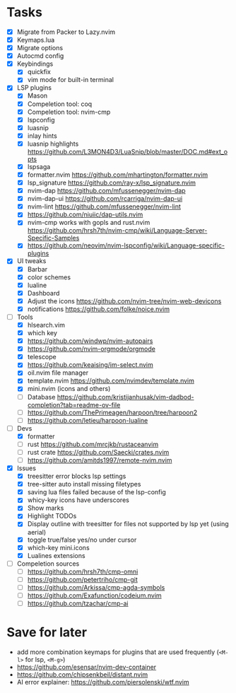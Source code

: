 # Tasks

- [x] Migrate from Packer to Lazy.nvim
- [x] Keymaps.lua
- [x] Migrate options
- [x] Autocmd config
- [x] Keybindings
    * [x] quickfix
    * [x] vim mode for built-in terminal
- [x] LSP plugins
    * [x] Mason
    * [x] Compeletion tool: coq
    * [x] Compeletion tool: nvim-cmp
    * [x] lspconfig
    * [x] luasnip
    * [x] inlay hints
    * [x] luasnip highlights https://github.com/L3MON4D3/LuaSnip/blob/master/DOC.md#ext_opts
    * [x] lspsaga
    * [x] formatter.nvim https://github.com/mhartington/formatter.nvim
    * [x] lsp_signature https://github.com/ray-x/lsp_signature.nvim
    * [x] nvim-dap https://github.com/mfussenegger/nvim-dap
    * [x] nvim-dap-ui https://github.com/rcarriga/nvim-dap-ui
    * [x] nvim-lint https://github.com/mfussenegger/nvim-lint
    * [x] https://github.com/niuiic/dap-utils.nvim
    * [x] nvim-cmp works with gopls and rust.nvim https://github.com/hrsh7th/nvim-cmp/wiki/Language-Server-Specific-Samples
    * [x] https://github.com/neovim/nvim-lspconfig/wiki/Language-specific-plugins
- [x] UI tweaks
    * [x] Barbar
    * [x] color schemes
    * [x] lualine
    * [x] Dashboard
    * [x] Adjust the icons https://github.com/nvim-tree/nvim-web-devicons
    * [x] notifications https://github.com/folke/noice.nvim
- [ ] Tools
    * [x] hlsearch.vim
    * [x] which key
    * [x] https://github.com/windwp/nvim-autopairs
    * [x] https://github.com/nvim-orgmode/orgmode
    * [x] telescope
    * [x] https://github.com/keaising/im-select.nvim
    * [x] oil.nvim file manager
    * [x] template.nvim https://github.com/nvimdev/template.nvim
    * [x] mini.nvim (icons and others)
    * [ ] Database https://github.com/kristijanhusak/vim-dadbod-completion?tab=readme-ov-file
    * [ ] https://github.com/ThePrimeagen/harpoon/tree/harpoon2
    * [ ] https://github.com/letieu/harpoon-lualine
- [ ] Devs
    * [x] formatter
    * [ ] rust https://github.com/mrcjkb/rustaceanvim
    * [ ] rust crate https://github.com/Saecki/crates.nvim
    * [ ] https://github.com/amitds1997/remote-nvim.nvim
- [x] Issues
    * [x] treesitter error blocks lsp settings
    * [x] tree-sitter auto install missing filetypes
    * [x] saving lua files failed because of the lsp-config
    * [x] whicy-key icons have underscores
    * [x] Show marks
    * [x] Highlight TODOs
    * [x] Display outline with treesitter for files not supported by lsp yet (using aerial)
    * [x] toggle true/false yes/no under cursor
    * [x] which-key mini.icons
    * [x] Lualines extensions
- [ ] Compeletion sources
    * [ ] https://github.com/hrsh7th/cmp-omni
    * [ ] https://github.com/petertriho/cmp-git
    * [ ] https://github.com/Arkissa/cmp-agda-symbols
    * [ ] https://github.com/Exafunction/codeium.nvim
    * [ ] https://github.com/tzachar/cmp-ai

# Save for later
* add more combination keymaps for plugins that are used frequently (`<M-l>` for lsp, `<M-g>`)
* https://github.com/esensar/nvim-dev-container
* https://github.com/chipsenkbeil/distant.nvim
* AI error explainer: https://github.com/piersolenski/wtf.nvim
